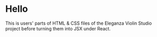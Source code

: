 # Hello
This is users' parts of HTML & CSS files of the Eleganza Violin Studio project before turning them into JSX under React.
